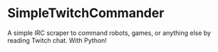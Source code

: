 # SimpleTwitchCommander
A simple IRC scraper to command robots, games, or anything else by reading Twitch chat. With Python!
